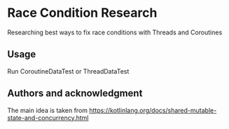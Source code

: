# Race Condition Research
Researching best ways to fix race conditions with Threads and Coroutines

## Usage
Run CoroutineDataTest or ThreadDataTest

## Authors and acknowledgment
The main idea is taken from
https://kotlinlang.org/docs/shared-mutable-state-and-concurrency.html
